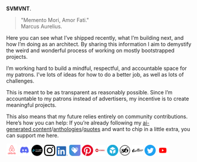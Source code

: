 **SVMVNT**.

> "Memento Mori, Amor Fati."  
> Marcus Aurelius.

Here you can see what I’ve shipped recently, what I’m building next, and how I’m doing as an architect. By sharing this information I aim to demystify the weird and wonderful process of working on mostly bootstrapped projects.

I’m working hard to build a mindful, respectful, and accountable space for my patrons. I’ve lots of ideas for how to do a better job, as well as lots of challenges.

This is meant to be as transparent as reasonably possible. Since I’m accountable to my patrons instead of advertisers, my incentive is to create meaningful projects.

This also means that my future relies entirely on community contributions. Here’s how you can help: If you’re already following my <a href="https://kushalsamant.github.io/ai.html" rel="noopener noreferrer" target="_blank">ai-generated&nbsp;content</a>/<a href="https://kushalsamant.github.io/anthologies.html" rel="noopener noreferrer" target="_blank">anthologies</a>/<a href="https://kushalsamant.github.io/quotes.html" rel="noopener noreferrer" target="_blank">quotes</a> and want to chip in a little extra, you can support me here.

<a href="https://airbnb.co.in/users/show/21563871" rel="noopener noreferrer" target="_blank"><img src="/assets/img/logoairbnb.png" alt="Airbnb" width="30"></a>
<a href="https://discord.gg/36xan8g8" rel="noopener noreferrer" target="_blank"><img src="/assets/img/logodiscord.png" alt="Discord" width="30"></a>
<a href="https://fineartamerica.com/profiles/2-kushal-samant/shop" rel="noopener noreferrer" target="_blank"><img src="/assets/img/logofineartamerica.png" alt="Fine Art America" width="30"></a>
<a href="https://instagram.com/kvshvl" rel="noopener noreferrer" target="_blank"><img src="/assets/img/logoinstagram.png" alt="Instagram" width="30"></a>
<a href="https://linkedin.com/in/kvshvl" rel="noopener noreferrer" target="_blank"><img src="/assets/img/logolinkedin.png" alt="LinkedIn" width="30"></a>
<a href="https://payhip.com/kvshvl" rel="noopener noreferrer" target="_blank"><img src="/assets/img/logopayhip.png" alt="Payhip" width="30"></a>
<a href="https://in.pinterest.com/kvshvl" rel="noopener noreferrer" target="_blank"><img src="/assets/img/logopinterest.png" alt="Pinterest" width="30"></a>
<a href="https://redbubble.com/people/kvshvl-/shop?asc=u&ref=account-nav-dropdown" rel="noopener noreferrer" target="_blank"><img src="/assets/img/logoredbubble.png" alt="Redbubble" width="30"></a>
<a href="https://sketchfab.com/3d-models/shlvng-complete-cutting-files-guide-135b548e7c5e4b28a0aae1777c99840e" rel="noopener noreferrer" target="_blank"><img src="/assets/img/logosketchfab.png" alt="Sketchfab" width="30"></a>
<a href="https://society6.com/yourmailproject" rel="noopener noreferrer" target="_blank"><img src="/assets/img/logosociety6.png" alt="Society6" width="30"></a>
<a href="https://kvshvl.threadless.com" rel="noopener noreferrer" target="_blank"><img src="/assets/img/logothreadless.png" alt="Threadless" width="30"></a>
<a href="https://twitter.com/kvshvl_" rel="noopener noreferrer" target="_blank"><img src="/assets/img/logotwitter.png" alt="Twitter" width="30"></a>
<a href="https://youtube.com/@kvshvl/videos" rel="noopener noreferrer" target="_blank"><img src="/assets/img/logoyoutube.png" alt="YouTube" width="30"></a>
<!--
            <a href="https://my-store-3157273.creator-spring.com" rel="noopener noreferrer" target="_blank"><img src="/assets/img/logoteespring.png" alt="Teespring" width="30"></a>
            <a href="https://society6.com/samant" rel="noopener noreferrer" target="_blank"><img src="/assets/img/logosociety6.png" alt="Society6" width="30"></a>
            <a href="https://society6.com/kvshvl" rel="noopener noreferrer" target="_blank"><img src="/assets/img/logosociety6.png" alt="Society6" width="30"></a>
            <a href="https://society6.com/kushaldsamant" rel="noopener noreferrer" target="_blank"><img src="/assets/img/logosociety6  png" alt="Society6" width="30"></a>
-->